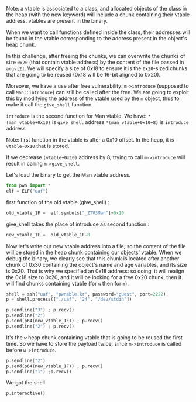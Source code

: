 Note: a vtable is associated to a class, and allocated objects of the class in the heap (with the new keyword) will include a chunk containing their vtable address. vtables are present in the binary. 

When we want to call functions defined inside the class, their addresses will be found in the vtable corresponding to the address present in the object's heap chunk.

In this challenge, after freeing the chunks, we can overwrite the chunks of size ``0x20`` (that contain vtable address) by the content of the file passed in ``argv[2]``. We will specify a size of 0x18 to ensure it is the ``0x20``-sized chunks that are going to be reused (0x18 will be 16-bit aligned to 0x20).

Moreover, we have a use after free vulnerability: ``m->introduce`` (supposed to call ``Man::introduce``) can still be called after the free. We are going to exploit this by modifying the address of the vtable used by the ``m`` object, thus to make it call the ``give_shell`` function.

``introduce`` is the second function for Man vtable. We have:
``*(man_vtable+0x10)``   is ``give_shell`` address
``*(man_vtable+0x10+8)`` is ``introduce``  address

Note: first function in the vtable is after a 0x10 offset. In the heap, it is ``vtable+0x10`` that is stored.

If we decrease ``(vtable+0x10)`` address by 8, trying to call ``m->introduce`` will result in calling ``m->give_shell``.

Let's load the binary to get the Man vtable address.
```python
from pwn import *
elf = ELF("uaf")
```
first function of the old vtable (give_shell) :
```python
old_vtable_1F =  elf.symbols["_ZTV3Man"]+0x10
```
give_shell takes the place of introduce as second function :
```python
new_vtable_1F =  old_vtable_1F-8
```
Now let's write our new vtable address into a file, so the content of the file will be stored in the heap chunk containing our objects' vtable. When we debug the binary, we clearly see that this chunk is located after another chunk of 0x30 containing the object's name and age variables, and its size is 0x20. That is why we specified an 0x18 address: so doing, it will realign the 0x18 size to 0x20, and it will be looking for a free 0x20 chunk, then it will find chunks containing vtable (for ``w`` then for ``m``).

```python
shell = ssh("uaf", "pwnable.kr", password="guest", port=2222)
p = shell.process(["./uaf", "24", "/dev/stdin"])

p.sendline("3") ; p.recv()
p.sendline("2")
p.send(p64(new_vtable_1F)) ; p.recv()
p.sendline("2") ; p.recv()
```
It's the ``w`` heap chunk containing vtable that is going to be reused the first time. So we have to store the payload twice, since ``m->introduce`` is called before ``w->introduce``.
```python
p.sendline("2")
p.send(p64(new_vtable_1F)) ; p.recv()
p.sendline("1") ;p.recv()
```
We got the shell.
```python
p.interactive()
```
